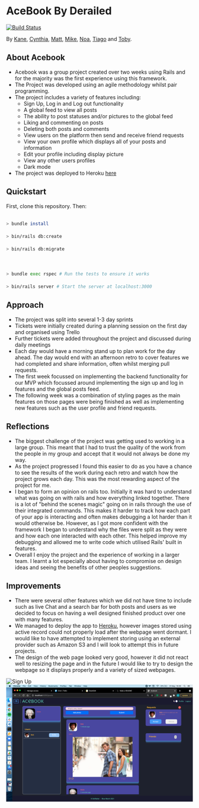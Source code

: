 
# AceBook By Derailed
[![Build Status](https://travis-ci.com/KaneG9/Acebook.svg?branch=main)](https://travis-ci.com/KaneG9/Acebook)

By [Kane](github.com/KaneG9), [Cynthia](https://github.com/C-A-Tech), [Matt](https://github.com/MattDawson2020), [Mike](https://github.com/mikejeuga), [Noa](https://github.com/noarfarber), [Tiago](https://github.com/TiagoManuelPC) and [Toby](https://github.com/tobyjessup).

## About Acebook 
* Acebook was a group project created over two weeks using Rails and for the majority was the first experience using this framework.
* The Project was developed using an agile methodology whilst pair programming.
* The project includes a variety of features including:
	* Sign Up, Log in and Log out functionality
	* A global feed to view all posts
	* The ability to post statuses and/or pictures to the global feed
	* Liking and commenting on posts
	* Deleting both posts and comments
	* View users on the platform then send and receive friend requests
	* View your own profile which displays all of your posts and information
	* Edit your profile including display picture
	* View any other users profiles
	* Dark mode
* The project was deployed to Heroku [here](https://fierce-scrubland-29769.herokuapp.com/)

## Quickstart


First, clone this repository. Then:

```bash

> bundle install

> bin/rails db:create

> bin/rails db:migrate

  

> bundle exec rspec # Run the tests to ensure it works

> bin/rails server # Start the server at localhost:3000

```

## Approach
* The project was split into several 1-3 day sprints
* Tickets were initially created during a planning session on the first day and organised using Trello
* Further tickets were added throughout the project and discussed during daily meetings
* Each day would have a morning stand up to plan work for the day ahead. The day would end with an afternoon retro to cover features we had completed and share information, often whilst merging pull requests.
* The first week focussed on implementing the backend functionality for our MVP which focussed around implementing the sign up and log in features and the global posts feed.
* The following week was a combination of styling pages as the main features on those pages were being finished as well as implementing new features such as the user profile and friend requests.

## Reflections
* The biggest challenge of the project was getting used to working in a large group. This meant that I had to trust the quality of the work from the people in my group and accept that it would not always be done my way. 
* As the project progressed I found this easier to do as you have a chance to see the results of the work during each retro and watch how the project grows each day. This was the most rewarding aspect of the project for me.
*  I began to form an opinion on rails too. Initially it was hard to understand what was going on with rails and how everything linked together. There is a lot of "behind the scenes magic" going on in rails through the use of their integrated commands. This makes it harder to track how each part of your app is interacting and often makes debugging a lot harder than it would otherwise be. However, as I got more confident with the framework I began to understand why the files were split as they were and how each one interacted with each other. This helped improve my debugging and allowed me to write code which utilised Rails' built in features.
* Overall I enjoy the project and the experience of working in a larger team. I learnt a lot especially about having to compromise on design ideas and seeing the benefits of other peoples suggestions.

## Improvements
* There were several other features which we did not have time to include such as live Chat and a search bar for both posts and users as we decided to focus on having a well designed finished product over one with many features.
* We managed to deploy the app to [Heroku](https://fierce-scrubland-29769.herokuapp.com/), however images stored using active record could not properly load after the webpage went dormant. I would like to have attempted to implement storing using an external provider such as Amazon S3 and I will look to attempt this in future projects.
* The design of the web page looked very good, however it did not react well to resizing the page and in the future I would like to try to design the webpage so it displays properly and a variety of sized webpages.

![Sign Up](app/assets/images/Screenshot%202021-05-31%20at%2016.24.10.png)
![Home Feed](app/assets/images/Screenshot%202021-05-31%20at%2016.36.10.png)

